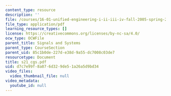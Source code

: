 ```yaml
---
content_type: resource
description: ''
file: /courses/16-01-unified-engineering-i-ii-iii-iv-fall-2005-spring-2006/d7c7e99f8a876d329de51a26a5d9bd34_s21_cgs.pdf
file_type: application/pdf
learning_resource_types: []
license: https://creativecommons.org/licenses/by-nc-sa/4.0/
ocw_type: OCWFile
parent_title: Signals and Systems
parent_type: CourseSection
parent_uid: 85c1b0de-227d-e38d-9a55-dc7008c03de7
resourcetype: Document
title: s21_cgs.pdf
uid: d7c7e99f-8a87-6d32-9de5-1a26a5d9bd34
video_files:
  video_thumbnail_file: null
video_metadata:
  youtube_id: null
---
```

